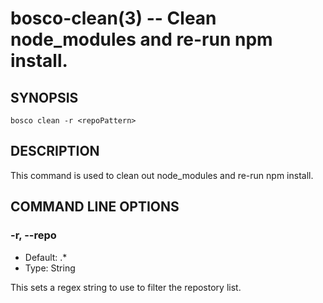 bosco-clean(3) -- Clean node_modules and re-run npm install.
==============================================

## SYNOPSIS

    bosco clean -r <repoPattern>

## DESCRIPTION

This command is used to clean out node_modules and re-run npm install.

## COMMAND LINE OPTIONS

### -r, --repo

* Default: .*
* Type: String

This sets a regex string to use to filter the repostory list.